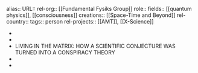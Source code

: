 alias::
URL::
rel-org:: [[Fundamental Fysiks Group]] 
role:: 
fields:: [[quantum physics]], [[consciousness]] 
creations:: [[Space-Time and Beyond]] 
rel-country::
tags:: person
rel-projects:: [[AMT]], [[X-Science]] 



-
-
- LIVING IN THE MATRIX:
  HOW A SCIENTIFIC CONJECTURE
  WAS TURNED INTO A CONSPIRACY THEORY
-
-